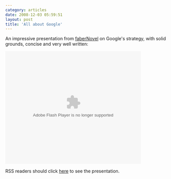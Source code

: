 ```yaml
---
category: articles
date: 2008-12-03 05:59:51
layout: post
title: 'All about Google'
---
```


<p>An impressive presentation from <a href="http://www.fabernovel.com">faberNovel</a> on Google's strategy, with solid grounds, concise and very well written:</p>

<object style="margin:0px" width="425" height="355">
  <param name="movie" value="http://static.slideshare.net/swf/ssplayer2.swf?doc=google14qen-last-version-1228241181867301-9&stripped_title=all-about-google-presentation" >
  <param name="allowFullScreen" value="true"/>
  <param name="allowScriptAccess" value="always"/>
  <embed src="http://static.slideshare.net/swf/ssplayer2.swf?doc=google14qen-last-version-1228241181867301-9&stripped_title=all-about-google-presentation" type="application/x-shockwave-flash" allowscriptaccess="always" allowfullscreen="true" width="425" height="355" >
</object>

<p>RSS readers should click <a href="//joaobordalo.com/articles/2008/12/03/all-about-google">here</a> to see the presentation.</p>
